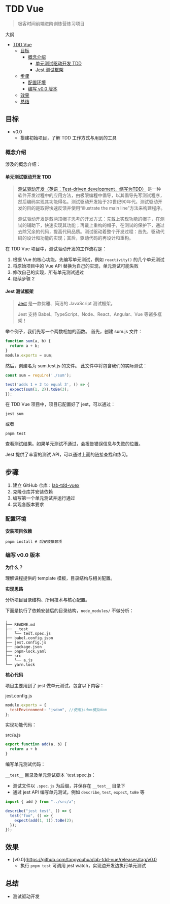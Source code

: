 # TDD Vue

> 极客时间前端进阶训练营练习项目

大纲

- [TDD Vue](#tdd-vue)
  - [目标](#目标)
    - [概念介绍](#概念介绍)
      - [单元测试驱动开发 TDD](#单元测试驱动开发-tdd)
      - [Jest 测试框架](#jest-测试框架)
  - [步骤](#步骤)
    - [配置环境](#配置环境)
    - [编写 v0.0 版本](#编写-v00-版本)
  - [效果](#效果)
  - [总结](#总结)

## 目标

- v0.0
  - 搭建初始项目，了解 TDD 工作方式与用到的工具

### 概念介绍

涉及的概念介绍：

#### 单元测试驱动开发 TDD

> [测试驱动开发（英语：Test-driven development，缩写为TDD）][doc-tdd] 是一种软件开发过程中的应用方法，由极限编程中倡导，以其倡导先写测试程序，然后编码实现其功能得名。测试驱动开发始于20世纪90年代。测试驱动开发的目的是取得快速反馈并使用“illustrate the main line”方法来构建程序。
>
> 测试驱动开发是戴两顶帽子思考的开发方式：先戴上实现功能的帽子，在测试的辅助下，快速实现其功能；再戴上重构的帽子，在测试的保护下，通过去除冗余的代码，提高代码品质。测试驱动着整个开发过程：首先，驱动代码的设计和功能的实现；其后，驱动代码的再设计和重构。

在 TDD Vue 项目中，测试驱动开发的工作流程是：

1. 根据 Vue 的核心功能，先编写单元测试，例如 `reactivity()` 的几个单元测试
2. 将原始项目中的 Vue API 替换为自己的实现，单元测试可能失败
3. 修改自己的实现，所有单元测试通过
4. 继续步骤 2

#### Jest 测试框架

> [Jest][doc-jestjs] 是一款优雅、简洁的 JavaScript 测试框架。
>
> Jest 支持 Babel、TypeScript、Node、React、Angular、Vue 等诸多框架！

举个例子，我们先写一个两数相加的函数。 首先，创建 sum.js 文件︰

```js
function sum(a, b) {
  return a + b;
}
module.exports = sum;
```

然后，创建名为 sum.test.js 的文件。 此文件中将包含我们的实际测试︰

```js
const sum = require('./sum');

test('adds 1 + 2 to equal 3', () => {
  expect(sum(1, 2)).toBe(3);
});
```

在 TDD Vue 项目中，项目已配置好了 jest，可以通过：

```shell
jest sum
```

或者

```shell
pnpm test
```

查看测试结果。如果单元测试不通过，会报告错误信息与失败的位置。

Jest 提供了丰富的测试 API，可以通过上面的链接查找和练习。

## 步骤

1. 建立 GitHub 仓库：[lab-tdd-vuex][1]
2. 克隆仓库并安装依赖
3. 编写第一个单元测试并运行通过
4. 实现各版本要求

### 配置环境

**安装项目依赖**

```shell
pnpm install # 后安装依赖项
```

### 编写 v0.0 版本

**为什么？**

理解课程提供的 template 模板，目录结构与相关配置。

**实现思路**

分析项目目录结构、所用技术与核心配置。

下面是执行了依赖安装后的目录结构，`node_modules/` 不做分析：
```shell
.
├── README.md
├── __test__
│   └── test.spec.js
├── babel.config.json
├── jest.config.js
├── package.json
├── pnpm-lock.yaml
├── src
│   └── a.js
└── yarn.lock
```

**核心代码**

项目主要用到了 jest 做单元测试，包含以下内容：

jest.config.js

```js
module.exports = {
  testEnvironment: "jsdom", //使用jsdom模拟dom
};
```

实现功能代码：

src/a.js

```js
export function add(a, b) {
  return a + b
}
```

编写单元测试代码：

`__test__` 目录及单元测试脚本 `test.spec.js：

- 测试文件以 `.spec.js` 为后缀，并保存在 `__test__` 目录下
- 通过 jest API 编写单元测试，例如 `describe`, `test`, `expect`, `toBe` 等

```js
import { add } from "../src/a";

describe("jest test", () => {
  test("foo", () => {
    expect(add(1, 1)).toBe(2);
  });
});
```

## 效果

- [v0.0](https://github.com/tangyouhua/lab-tdd-vue/releases/tag/v0.0
  - 执行 `pnpm test` 可调用 jest watch，实现边开发边执行单元测试
 
## 总结

- 测试驱动开发

[1]: https://github.com/tangyouhua/lab-tdd-vue
[doc-tdd]: https://zh.wikipedia.org/wiki/%E6%B5%8B%E8%AF%95%E9%A9%B1%E5%8A%A8%E5%BC%80%E5%8F%91
[doc-jestjs]: https://jestjs.io/zh-Hans/docs/getting-started

